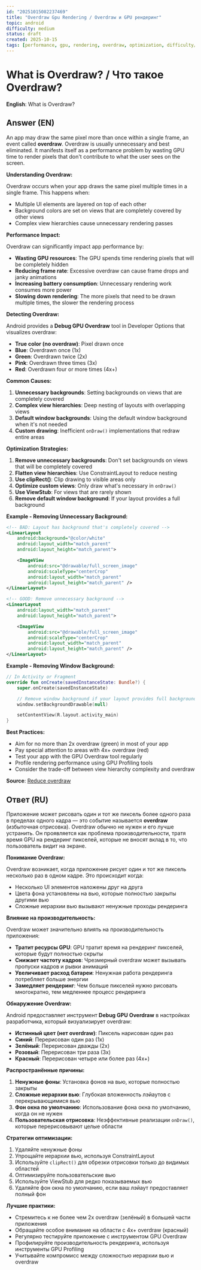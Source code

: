 ```yaml
---
id: "20251015082237469"
title: "Overdraw Gpu Rendering / Overdraw и GPU рендеринг"
topic: android
difficulty: medium
status: draft
created: 2025-10-15
tags: [performance, gpu, rendering, overdraw, optimization, difficulty/medium]
---
```

# What is Overdraw? / Что такое Overdraw?

**English**: What is Overdraw?

## Answer (EN)
An app may draw the same pixel more than once within a single frame, an event called **overdraw**. Overdraw is usually unnecessary and best eliminated. It manifests itself as a performance problem by wasting GPU time to render pixels that don't contribute to what the user sees on the screen.

**Understanding Overdraw:**

Overdraw occurs when your app draws the same pixel multiple times in a single frame. This happens when:
- Multiple UI elements are layered on top of each other
- Background colors are set on views that are completely covered by other views
- Complex view hierarchies cause unnecessary rendering passes

**Performance Impact:**

Overdraw can significantly impact app performance by:
- **Wasting GPU resources**: The GPU spends time rendering pixels that will be completely hidden
- **Reducing frame rate**: Excessive overdraw can cause frame drops and janky animations
- **Increasing battery consumption**: Unnecessary rendering work consumes more power
- **Slowing down rendering**: The more pixels that need to be drawn multiple times, the slower the rendering process

**Detecting Overdraw:**

Android provides a **Debug GPU Overdraw** tool in Developer Options that visualizes overdraw:
- **True color (no overdraw)**: Pixel drawn once
- **Blue**: Overdrawn once (1x)
- **Green**: Overdrawn twice (2x)
- **Pink**: Overdrawn three times (3x)
- **Red**: Overdrawn four or more times (4x+)

**Common Causes:**

1. **Unnecessary backgrounds**: Setting backgrounds on views that are completely covered
2. **Complex view hierarchies**: Deep nesting of layouts with overlapping views
3. **Default window backgrounds**: Using the default window background when it's not needed
4. **Custom drawing**: Inefficient `onDraw()` implementations that redraw entire areas

**Optimization Strategies:**

1. **Remove unnecessary backgrounds**: Don't set backgrounds on views that will be completely covered
2. **Flatten view hierarchies**: Use ConstraintLayout to reduce nesting
3. **Use clipRect()**: Clip drawing to visible areas only
4. **Optimize custom views**: Only draw what's necessary in `onDraw()`
5. **Use ViewStub**: For views that are rarely shown
6. **Remove default window background**: If your layout provides a full background

**Example - Removing Unnecessary Background:**

```xml
<!-- BAD: Layout has background that's completely covered -->
<LinearLayout
    android:background="@color/white"
    android:layout_width="match_parent"
    android:layout_height="match_parent">

    <ImageView
        android:src="@drawable/full_screen_image"
        android:scaleType="centerCrop"
        android:layout_width="match_parent"
        android:layout_height="match_parent" />
</LinearLayout>

<!-- GOOD: Remove unnecessary background -->
<LinearLayout
    android:layout_width="match_parent"
    android:layout_height="match_parent">

    <ImageView
        android:src="@drawable/full_screen_image"
        android:scaleType="centerCrop"
        android:layout_width="match_parent"
        android:layout_height="match_parent" />
</LinearLayout>
```

**Example - Removing Window Background:**

```kotlin
// In Activity or Fragment
override fun onCreate(savedInstanceState: Bundle?) {
    super.onCreate(savedInstanceState)

    // Remove window background if your layout provides full background
    window.setBackgroundDrawable(null)

    setContentView(R.layout.activity_main)
}
```

**Best Practices:**

- Aim for no more than 2x overdraw (green) in most of your app
- Pay special attention to areas with 4x+ overdraw (red)
- Test your app with the GPU Overdraw tool regularly
- Profile rendering performance using GPU Profiling tools
- Consider the trade-off between view hierarchy complexity and overdraw

**Source**: [Reduce overdraw](https://developer.android.com/topic/performance/rendering/overdraw)

## Ответ (RU)
Приложение может рисовать один и тот же пиксель более одного раза в пределах одного кадра — это событие называется **overdraw** (избыточная отрисовка). Overdraw обычно не нужен и его лучше устранить. Он проявляется как проблема производительности, тратя время GPU на рендеринг пикселей, которые не вносят вклад в то, что пользователь видит на экране.

**Понимание Overdraw:**

Overdraw возникает, когда приложение рисует один и тот же пиксель несколько раз в одном кадре. Это происходит когда:
- Несколько UI элементов наложены друг на друга
- Цвета фона установлены на вью, которые полностью закрыты другими вью
- Сложные иерархии вью вызывают ненужные проходы рендеринга

**Влияние на производительность:**

Overdraw может значительно влиять на производительность приложения:
- **Тратит ресурсы GPU**: GPU тратит время на рендеринг пикселей, которые будут полностью скрыты
- **Снижает частоту кадров**: Чрезмерный overdraw может вызывать пропуски кадров и рывки анимаций
- **Увеличивает расход батареи**: Ненужная работа рендеринга потребляет больше энергии
- **Замедляет рендеринг**: Чем больше пикселей нужно рисовать многократно, тем медленнее процесс рендеринга

**Обнаружение Overdraw:**

Android предоставляет инструмент **Debug GPU Overdraw** в настройках разработчика, который визуализирует overdraw:
- **Истинный цвет (нет overdraw)**: Пиксель нарисован один раз
- **Синий**: Перерисован один раз (1x)
- **Зелёный**: Перерисован дважды (2x)
- **Розовый**: Перерисован три раза (3x)
- **Красный**: Перерисован четыре или более раз (4x+)

**Распространённые причины:**

1. **Ненужные фоны**: Установка фонов на вью, которые полностью закрыты
2. **Сложные иерархии вью**: Глубокая вложенность лэйаутов с перекрывающимися вью
3. **Фон окна по умолчанию**: Использование фона окна по умолчанию, когда он не нужен
4. **Пользовательская отрисовка**: Неэффективные реализации `onDraw()`, которые перерисовывают целые области

**Стратегии оптимизации:**

1. Удаляйте ненужные фоны
2. Упрощайте иерархии вью, используя ConstraintLayout
3. Используйте `clipRect()` для обрезки отрисовки только до видимых областей
4. Оптимизируйте пользовательские вью
5. Используйте ViewStub для редко показываемых вью
6. Удаляйте фон окна по умолчанию, если ваш лэйаут предоставляет полный фон

**Лучшие практики:**

- Стремитесь к не более чем 2x overdraw (зелёный) в большей части приложения
- Обращайте особое внимание на области с 4x+ overdraw (красный)
- Регулярно тестируйте приложение с инструментом GPU Overdraw
- Профилируйте производительность рендеринга, используя инструменты GPU Profiling
- Учитывайте компромисс между сложностью иерархии вью и overdraw
